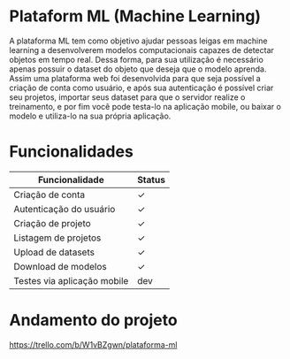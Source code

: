 # Plataform ML (Machine Learning)

A plataforma ML tem como objetivo ajudar pessoas leigas em machine learning a desenvolverem modelos computacionais capazes de detectar objetos em tempo real.
Dessa forma, para sua utilização é necessário apenas possuir o dataset do objeto que deseja que o modelo aprenda. Assim uma plataforma web foi desenvolvida para que seja possível a criação de conta como usuário, e após sua autenticação é possível criar seu projetos, importar seus dataset para que o servidor realize o treinamento, e por fim você pode testa-lo na aplicação mobile, ou baixar o modelo e utiliza-lo na sua própria aplicação.

# Funcionalidades
| Funcionalidade | Status |
| ------ | ------ |
| Criação de conta | ✓ |
| Autenticação do usuário | ✓ |
| Criação de projeto | ✓ |
| Listagem de projetos | ✓ |
| Upload de datasets | ✓ |
| Download de modelos | ✓ |
| Testes via aplicação mobile | dev |

 
 # Andamento do projeto
https://trello.com/b/W1vBZgwn/plataforma-ml
